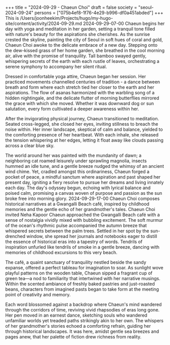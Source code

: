 +++
title = "2024-09-29 - Chaeun Choi"
draft = false
society = "seoul-2024-09-24"
persons = ["075b4ef8-1f76-4e29-b996-df0a451abded"]
+++
This is /Users/joonheekim/Projects/hugo/my-hugo-site/content/activity/2024-09-29.md
2024-09-29-07-00
Chaeun begins her day with yoga and meditation in her garden, setting a tranquil tone filled with nature's beauty for the aspirations she cherishes.
As the sunrise crested the skyline, painting the city of Seoul in soft hues of coral and gold, Chaeun Choi awoke to the delicate embrace of a new day. Stepping onto the dew-kissed grass of her home garden, she breathed in the cool morning air, alive with the promise of tranquility. Tall bamboo swayed gently, whispering secrets of the earth with each rustle of leaves, orchestrating a serene symphony to accompany her silent ritual. 

Dressed in comfortable yoga attire, Chaeun began her session. Her practiced movements channelled centuries of tradition - a dance between breath and form where each stretch tied her closer to the earth and her aspirations. The flow of asanas harmonized with the warbling song of a hidden nightingale, and the delicate flutter of morning butterflies mirrored the grace with which she moved. Whether it was downward dog or sun salutation, every form cultivated a deeper awareness within her. 

After the invigorating physical journey, Chaeun transitioned to meditation. Seated cross-legged, she closed her eyes, inviting stillness to breach the noise within. Her inner landscape, skeptical of calm and balance, yielded to the comforting presence of her heartbeat. With each inhale, she released the tension whispering at her edges, letting it float away like clouds passing across a clear blue sky.

The world around her was painted with the mundanity of dawn; a neighboring cat roamed leisurely under sprawling magnolia, insects hummed an idle tune, and a gentle breeze nudged the whimsy of an ancient wind chime. Yet, cradled amongst this ordinariness, Chaeun forged a pocket of peace, a mindful sanctum where aspiration and past shaped her present day, igniting a fiery resolve to pursue her dreams and living innately each day. The day's odyssey begun, echoing with lyrical balance and poised calm, promising a canvas woven of purpose and passion as the sun broke free into morning glory.
2024-09-29-17-00
Chaeun Choi composes historical narratives at a Gwangalli Beach café, inspired by childhood memories and the gentle echo of her grandmother's tales.
Chaeun Choi invited Neha Kapoor
Chaeun approached the Gwangalli Beach café with a sense of nostalgia vividly mixed with bubbling excitement. The soft murmur of the ocean's rhythmic pulse accompanied the autumn breeze that whispered secrets between the palm trees. Settled in her spot by the sun-drenched window, she spread her journals and notebooks eager to distill the essence of historical eras into a tapestry of words. Tendrils of inspiration unfurled like tendrils of smoke in a gentle breeze, dancing with memories of childhood excursions to this very beach.

The café, a quaint sanctuary of tranquility nestled beside the sandy expanse, offered a perfect tableau for imagination to soar. As sunlight wove playful patterns on the wooden table, Chaeun sipped a fragrant cup of green tea—a nod to familiarity that intertwined with her narrative musings. Within the scented ambiance of freshly baked pastries and just-roasted beans, characters from imagined pasts began to take form at the meeting point of creativity and memory.

Each word blossomed against a backdrop where Chaeun's mind wandered through the corridors of time, reviving vivid rhapsodies of eras long gone. Her pen moved in an earnest dance, sketching souls who wandered unfamiliar worlds yet treaded paths strikingly akin to her own. The whispers of her grandmother's stories echoed a comforting refrain, guiding her through historical landscapes. It was here, amidst gentle sea breezes and pages anew, that her palette of fiction drew richness from reality.
